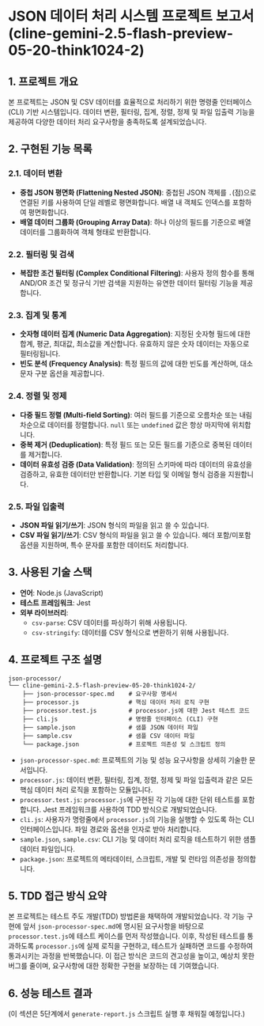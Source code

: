 # JSON 데이터 처리 시스템 프로젝트 보고서 (cline-gemini-2.5-flash-preview-05-20-think1024-2)

## 1. 프로젝트 개요
본 프로젝트는 JSON 및 CSV 데이터를 효율적으로 처리하기 위한 명령줄 인터페이스(CLI) 기반 시스템입니다. 데이터 변환, 필터링, 집계, 정렬, 정제 및 파일 입출력 기능을 제공하여 다양한 데이터 처리 요구사항을 충족하도록 설계되었습니다.

## 2. 구현된 기능 목록

### 2.1. 데이터 변환
*   **중첩 JSON 평면화 (Flattening Nested JSON)**: 중첩된 JSON 객체를 `.`(점)으로 연결된 키를 사용하여 단일 레벨로 평면화합니다. 배열 내 객체도 인덱스를 포함하여 평면화합니다.
*   **배열 데이터 그룹화 (Grouping Array Data)**: 하나 이상의 필드를 기준으로 배열 데이터를 그룹화하여 객체 형태로 반환합니다.

### 2.2. 필터링 및 검색
*   **복잡한 조건 필터링 (Complex Conditional Filtering)**: 사용자 정의 함수를 통해 AND/OR 조건 및 정규식 기반 검색을 지원하는 유연한 데이터 필터링 기능을 제공합니다.

### 2.3. 집계 및 통계
*   **숫자형 데이터 집계 (Numeric Data Aggregation)**: 지정된 숫자형 필드에 대한 합계, 평균, 최대값, 최소값을 계산합니다. 유효하지 않은 숫자 데이터는 자동으로 필터링됩니다.
*   **빈도 분석 (Frequency Analysis)**: 특정 필드의 값에 대한 빈도를 계산하며, 대소문자 구분 옵션을 제공합니다.

### 2.4. 정렬 및 정제
*   **다중 필드 정렬 (Multi-field Sorting)**: 여러 필드를 기준으로 오름차순 또는 내림차순으로 데이터를 정렬합니다. `null` 또는 `undefined` 값은 항상 마지막에 위치합니다.
*   **중복 제거 (Deduplication)**: 특정 필드 또는 모든 필드를 기준으로 중복된 데이터를 제거합니다.
*   **데이터 유효성 검증 (Data Validation)**: 정의된 스키마에 따라 데이터의 유효성을 검증하고, 유효한 데이터만 반환합니다. 기본 타입 및 이메일 형식 검증을 지원합니다.

### 2.5. 파일 입출력
*   **JSON 파일 읽기/쓰기**: JSON 형식의 파일을 읽고 쓸 수 있습니다.
*   **CSV 파일 읽기/쓰기**: CSV 형식의 파일을 읽고 쓸 수 있습니다. 헤더 포함/미포함 옵션을 지원하며, 특수 문자를 포함한 데이터도 처리합니다.

## 3. 사용된 기술 스택
*   **언어**: Node.js (JavaScript)
*   **테스트 프레임워크**: Jest
*   **외부 라이브러리**:
    *   `csv-parse`: CSV 데이터를 파싱하기 위해 사용됩니다.
    *   `csv-stringify`: 데이터를 CSV 형식으로 변환하기 위해 사용됩니다.

## 4. 프로젝트 구조 설명
```
json-processor/
└── cline-gemini-2.5-flash-preview-05-20-think1024-2/
    ├── json-processor-spec.md    # 요구사항 명세서
    ├── processor.js              # 핵심 데이터 처리 로직 구현
    ├── processor.test.js         # processor.js에 대한 Jest 테스트 코드
    ├── cli.js                    # 명령줄 인터페이스 (CLI) 구현
    ├── sample.json               # 샘플 JSON 데이터 파일
    ├── sample.csv                # 샘플 CSV 데이터 파일
    └── package.json              # 프로젝트 의존성 및 스크립트 정의
```
*   `json-processor-spec.md`: 프로젝트의 기능 및 성능 요구사항을 상세히 기술한 문서입니다.
*   `processor.js`: 데이터 변환, 필터링, 집계, 정렬, 정제 및 파일 입출력과 같은 모든 핵심 데이터 처리 로직을 포함하는 모듈입니다.
*   `processor.test.js`: `processor.js`에 구현된 각 기능에 대한 단위 테스트를 포함합니다. Jest 프레임워크를 사용하여 TDD 방식으로 개발되었습니다.
*   `cli.js`: 사용자가 명령줄에서 `processor.js`의 기능을 실행할 수 있도록 하는 CLI 인터페이스입니다. 파일 경로와 옵션을 인자로 받아 처리합니다.
*   `sample.json`, `sample.csv`: CLI 기능 및 데이터 처리 로직을 테스트하기 위한 샘플 데이터 파일입니다.
*   `package.json`: 프로젝트의 메타데이터, 스크립트, 개발 및 런타임 의존성을 정의합니다.

## 5. TDD 접근 방식 요약
본 프로젝트는 테스트 주도 개발(TDD) 방법론을 채택하여 개발되었습니다. 각 기능 구현에 앞서 `json-processor-spec.md`에 명시된 요구사항을 바탕으로 `processor.test.js`에 테스트 케이스를 먼저 작성했습니다. 이후, 작성된 테스트를 통과하도록 `processor.js`에 실제 로직을 구현하고, 테스트가 실패하면 코드를 수정하여 통과시키는 과정을 반복했습니다. 이 접근 방식은 코드의 견고성을 높이고, 예상치 못한 버그를 줄이며, 요구사항에 대한 정확한 구현을 보장하는 데 기여했습니다.

## 6. 성능 테스트 결과
(이 섹션은 5단계에서 `generate-report.js` 스크립트 실행 후 채워질 예정입니다.)
